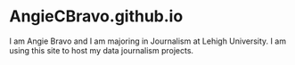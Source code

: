 # AngieCBravo.github.io
I am Angie Bravo and I am majoring in Journalism at Lehigh University. I am using this site to host my data journalism projects. 
